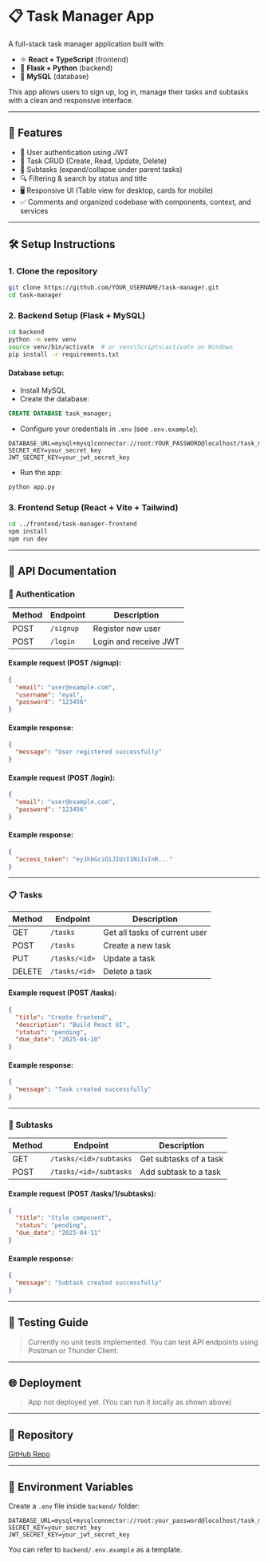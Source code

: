 # 📋 Task Manager App

A full-stack task manager application built with:

- ⚛️ **React + TypeScript** (frontend)
- 🐍 **Flask + Python** (backend)
- 🐬 **MySQL** (database)

This app allows users to sign up, log in, manage their tasks and subtasks with a clean and responsive interface.

---

## 🚀 Features

- 🔐 User authentication using JWT
- 📝 Task CRUD (Create, Read, Update, Delete)
- 🧩 Subtasks (expand/collapse under parent tasks)
- 🔍 Filtering & search by status and title
- 🖥 Responsive UI (Table view for desktop, cards for mobile)
- ✅ Comments and organized codebase with components, context, and services

---

## 🛠️ Setup Instructions

### 1. Clone the repository

```bash
git clone https://github.com/YOUR_USERNAME/task-manager.git
cd task-manager
```

### 2. Backend Setup (Flask + MySQL)

```bash
cd backend
python -m venv venv
source venv/bin/activate  # or venv\Scripts\activate on Windows
pip install -r requirements.txt
```

#### Database setup:

- Install MySQL
- Create the database:

```sql
CREATE DATABASE task_manager;
```

- Configure your credentials in `.env` (see `.env.example`):

```env
DATABASE_URL=mysql+mysqlconnector://root:YOUR_PASSWORD@localhost/task_manager
SECRET_KEY=your_secret_key
JWT_SECRET_KEY=your_jwt_secret_key
```

- Run the app:

```bash
python app.py
```

### 3. Frontend Setup (React + Vite + Tailwind)

```bash
cd ../frontend/task-manager-frontend
npm install
npm run dev
```

---

## 📡 API Documentation

### 🔐 Authentication

| Method | Endpoint  | Description           |
| ------ | --------- | --------------------- |
| POST   | `/signup` | Register new user     |
| POST   | `/login`  | Login and receive JWT |

#### Example request (POST /signup):

```json
{
  "email": "user@example.com",
  "username": "eyal",
  "password": "123456"
}
```

#### Example response:

```json
{
  "message": "User registered successfully"
}
```

#### Example request (POST /login):

```json
{
  "email": "user@example.com",
  "password": "123456"
}
```

#### Example response:

```json
{
  "access_token": "eyJhbGciOiJIUzI1NiIsInR..."
}
```

---

### 📋 Tasks

| Method | Endpoint      | Description                   |
| ------ | ------------- | ----------------------------- |
| GET    | `/tasks`      | Get all tasks of current user |
| POST   | `/tasks`      | Create a new task             |
| PUT    | `/tasks/<id>` | Update a task                 |
| DELETE | `/tasks/<id>` | Delete a task                 |

#### Example request (POST /tasks):

```json
{
  "title": "Create frontend",
  "description": "Build React UI",
  "status": "pending",
  "due_date": "2025-04-10"
}
```

#### Example response:

```json
{
  "message": "Task created successfully"
}
```

---

### 🧩 Subtasks

| Method | Endpoint               | Description            |
| ------ | ---------------------- | ---------------------- |
| GET    | `/tasks/<id>/subtasks` | Get subtasks of a task |
| POST   | `/tasks/<id>/subtasks` | Add subtask to a task  |

#### Example request (POST /tasks/1/subtasks):

```json
{
  "title": "Style component",
  "status": "pending",
  "due_date": "2025-04-11"
}
```

#### Example response:

```json
{
  "message": "Subtask created successfully"
}
```

---

## 🧪 Testing Guide

> Currently no unit tests implemented.
> You can test API endpoints using Postman or Thunder Client.

---

## 🌐 Deployment

> App not deployed yet. (You can run it locally as shown above)

---

## 📎 Repository

[GitHub Repo](https://github.com/EyalDavidov/task-manager)

---

## 🔐 Environment Variables

Create a `.env` file inside `backend/` folder:

```env
DATABASE_URL=mysql+mysqlconnector://root:your_password@localhost/task_manager
SECRET_KEY=your_secret_key
JWT_SECRET_KEY=your_jwt_secret_key
```

You can refer to `backend/.env.example` as a template.
